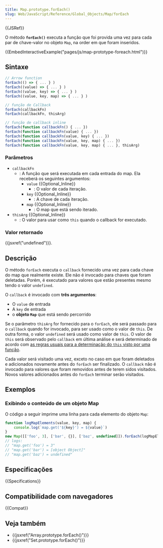 ```yaml
---
title: Map.prototype.forEach()
slug: Web/JavaScript/Reference/Global_Objects/Map/forEach
---
```

{{JSRef}}

O método **`forEach()`** executa a função que foi provida uma vez para cada par de chave-valor no objeto `Map`, na order em que foram inseridos.

{{EmbedInteractiveExample("pages/js/map-prototype-foreach.html")}}

## Sintaxe

```js
// Arrow function
forEach(() => { ... } )
forEach((value) => { ... } )
forEach((value, key) => { ... } )
forEach((value, key, map) => { ... } )

// função de Callback
forEach(callbackFn)
forEach(callbackFn, thisArg)

// função de callback inline
forEach(function callbackFn() { ... })
forEach(function callbackFn(value) { ... })
forEach(function callbackFn(value, key) { ... })
forEach(function callbackFn(value, key, map) { ... })
forEach(function callbackFn(value, key, map) { ... }, thisArg)
```

### Parâmetros

- `callbackFn`
  - : A função que será executada em cada entrada do map. Ela receberá os seguintes argumentos:
    - `value` {{Optional_Inline}}
      - : O valor de cada iteração.
    - `key` {{Optional_Inline}}
      - : A chave de cada iteração.
    - `map` {{Optional_Inline}}
      - : O map que está sendo iterado.
- `thisArg` {{Optional_Inline}}
  - : O valor para usar como `this` quando o callback for executado.

### Valor retornado

{{jsxref("undefined")}}.

## Descrição

O método `forEach` executa o `callback` fornecido uma vez para cada chave do map
que realmente existe.
Ele não é invocado para chaves que foram deletadas.
Porém, é executado para valores que estão presentes mesmo tendo o valor `undefined`.

O `callback` é invocado com **três argumentos**:

- O `value` de entrada
- A `key` de entrada
- o **objeto `Map`** que está sendo percorrido

Se o parâmetro `thisArg` for fornecido para o `forEach`, ele será passado para o
`callback` quando for invocado, para ser usado como o valor de `this`. De outra forma,
o valor `undefined` será usado como valor de `this`. O valor de `this` será
observado pelo `callback` em última análise e será determinado de acordo com
[as regras usuais para a determinação do `this` visto por uma função](/pt-BR/docs/Web/JavaScript/Reference/Operators/this).

Cada valor será visitado uma vez, exceto no caso em que foram deletados e adicionados novamente
antes do `forEach` ser finalizado. O `callback` não é invocado para valores que foram removidos antes de
terem sidos visitados. Novos valores adicionados antes do `forEach` terminar serão visitados.

## Exemplos

### Exibindo o conteúdo de um objeto Map

O código a seguir imprime uma linha para cada elemento do objeto `Map`:

```js
function logMapElements(value, key, map) {
    console.log(`map.get('${key}') = ${value}`)
}
new Map([['foo', 3], ['bar', {}], ['baz', undefined]]).forEach(logMapElements)
// logs:
// "map.get('foo') = 3"
// "map.get('bar') = [object Object]"
// "map.get('baz') = undefined"
```

## Especificações

{{Specifications}}

## Compatibilidade com navegadores

{{Compat}}

## Veja também

- {{jsxref("Array.prototype.forEach()")}}
- {{jsxref("Set.prototype.forEach()")}}
